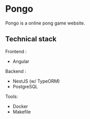 # Pongo

Pongo is a online pong game website.

## Technical stack

Frontend :
  - Angular

Backend :
  - NestJS (w/ TypeORM)
  - PostgreSQL

Tools:
  - Docker
  - Makefile
